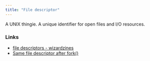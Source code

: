 ```yaml
---
title: "File descriptor"
---
```


A UNIX thingie. A unique identifier for open files and I/O resources.

### Links
- [file descriptors - wizardzines](https://wizardzines.com/comics/file-descriptors/)
- [Same file descriptor after fork()](https://stackoverflow.com/questions/30226530)

